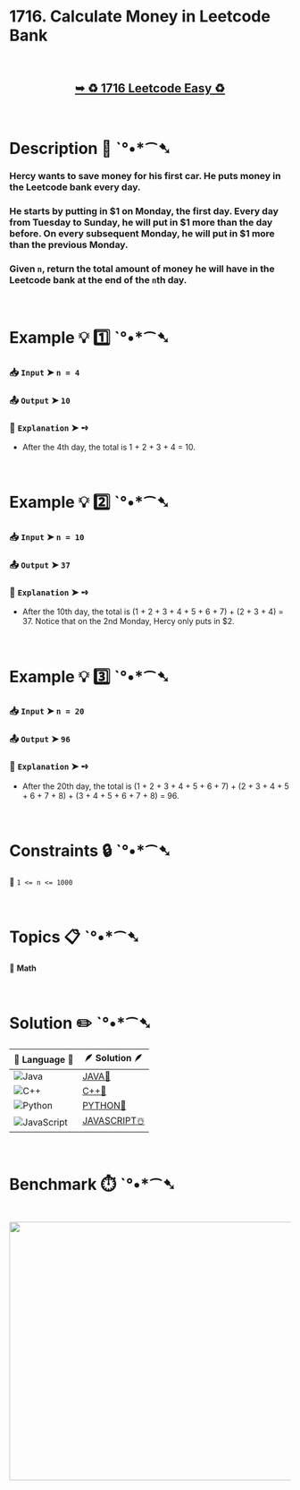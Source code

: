 # 1716. Calculate Money in Leetcode Bank

</br>

<h2 align="center"> 

<a href="https://leetcode.com/problems/calculate-money-in-leetcode-bank/description/?envType=daily-question&envId=2025-10-25"><strong>➥ ♻️ 1716 Leetcode Easy ♻️ </strong></a>
</h2>

</br>

# Description 📜 ˋ°•*⁀➷

### Hercy wants to save money for his first car. He puts money in the Leetcode bank every day.

### He starts by putting in $1 on Monday, the first day. Every day from Tuesday to Sunday, he will put in $1 more than the day before. On every subsequent Monday, he will put in $1 more than the previous Monday.

### Given `n`, return the total amount of money he will have in the Leetcode bank at the end of the `n`th day.

</br>

# Example 💡 1️⃣ ˋ°•*⁀➷

  ### 📥 `Input`  ➤ `n = 4`

  ### 📤 `Output`  ➤ `10`

  ### 🔦 `Explanation`  ➤ ➺

  - After the 4th day, the total is 1 + 2 + 3 + 4 = 10.

</br>

# Example 💡 2️⃣ ˋ°•*⁀➷

  ### 📥 `Input`  ➤ `n = 10`

  ### 📤 `Output`  ➤ `37`

  ### 🔦 `Explanation`  ➤ ➺

  - After the 10th day, the total is (1 + 2 + 3 + 4 + 5 + 6 + 7) + (2 + 3 + 4) = 37. Notice that on the 2nd Monday, Hercy only puts in $2.

</br>

# Example 💡 3️⃣ ˋ°•*⁀➷

  ### 📥 `Input`  ➤ `n = 20`

  ### 📤 `Output`  ➤ `96`

  ### 🔦 `Explanation`  ➤ ➺

  - After the 20th day, the total is (1 + 2 + 3 + 4 + 5 + 6 + 7) + (2 + 3 + 4 + 5 + 6 + 7 + 8) + (3 + 4 + 5 + 6 + 7 + 8) = 96.

</br>

# Constraints 🔒 ˋ°•*⁀➷

🔹 `1 <= n <= 1000` </br>

</br>

# Topics 📋 ˋ°•*⁀➷

🔸 **Math** </br>

</br>

# Solution ✏️ ˋ°•*⁀➷

| 📒 Language 📒  | 🪶 Solution 🪶 |
| ------------- | ------------- |
|  ![Java](https://img.shields.io/badge/java-%23ED8B00.svg?style=for-the-badge&logo=openjdk&logoColor=white)  | [JAVA🍁](https://github.com/Prakhar-002/LEETCODE/blob/main/%F0%9F%8D%84%20Daily%20Challenge%202025%20%F0%9F%8D%B3/%F0%9F%94%AC%20Examine%20Thoroughly%20%F0%9F%A7%AC/10%20Oct%20%F0%9F%9B%95/25%20-%2010%20-%202025%20---%201716.%20Calculate%20Money%20in%20Leetcode%20Bank%20%E2%98%83%EF%B8%8F%20%F0%9F%8D%81%20%F0%9F%8D%B0%20%F0%9F%8E%B2/%F0%9F%8D%81JAVA%20-%201716.%20Calculate%20Money%20in%20Leetcode%20Bank.java) |
|  ![C++](https://img.shields.io/badge/c++-%2300599C.svg?style=for-the-badge&logo=c%2B%2B&logoColor=white)  | [C++🎲](https://github.com/Prakhar-002/LEETCODE/blob/main/%F0%9F%8D%84%20Daily%20Challenge%202025%20%F0%9F%8D%B3/%F0%9F%94%AC%20Examine%20Thoroughly%20%F0%9F%A7%AC/10%20Oct%20%F0%9F%9B%95/25%20-%2010%20-%202025%20---%201716.%20Calculate%20Money%20in%20Leetcode%20Bank%20%E2%98%83%EF%B8%8F%20%F0%9F%8D%81%20%F0%9F%8D%B0%20%F0%9F%8E%B2/%F0%9F%8E%B2CPP%20-%201716.%20Calculate%20Money%20in%20Leetcode%20Bank.cpp)  |
|  ![Python](https://img.shields.io/badge/python-3670A0?style=for-the-badge&logo=python&logoColor=ffdd54)    | [PYTHON🍰](https://github.com/Prakhar-002/LEETCODE/blob/main/%F0%9F%8D%84%20Daily%20Challenge%202025%20%F0%9F%8D%B3/%F0%9F%94%AC%20Examine%20Thoroughly%20%F0%9F%A7%AC/10%20Oct%20%F0%9F%9B%95/25%20-%2010%20-%202025%20---%201716.%20Calculate%20Money%20in%20Leetcode%20Bank%20%E2%98%83%EF%B8%8F%20%F0%9F%8D%81%20%F0%9F%8D%B0%20%F0%9F%8E%B2/%F0%9F%8D%B0PYTHON%20-%201716.%20Calculate%20Money%20in%20Leetcode%20Bank.py) |
| ![JavaScript](https://img.shields.io/badge/javascript-%23323330.svg?style=for-the-badge&logo=javascript&logoColor=%23F7DF1E)   | [JAVASCRIPT☃️](https://github.com/Prakhar-002/LEETCODE/blob/main/%F0%9F%8D%84%20Daily%20Challenge%202025%20%F0%9F%8D%B3/%F0%9F%94%AC%20Examine%20Thoroughly%20%F0%9F%A7%AC/10%20Oct%20%F0%9F%9B%95/25%20-%2010%20-%202025%20---%201716.%20Calculate%20Money%20in%20Leetcode%20Bank%20%E2%98%83%EF%B8%8F%20%F0%9F%8D%81%20%F0%9F%8D%B0%20%F0%9F%8E%B2/%E2%98%83%EF%B8%8FJAVASCRIPT%20-%201716.%20Calculate%20Money%20in%20Leetcode%20Bank.js) |

</br>

# Benchmark ⏱️ ˋ°•*⁀➷

<h1  align="center" >

<img src ="https://github.com/user-attachments/assets/4f177122-6d86-4bbb-b761-5f9b4ae024f6" width = "700px" height="462px" />

</h1>
